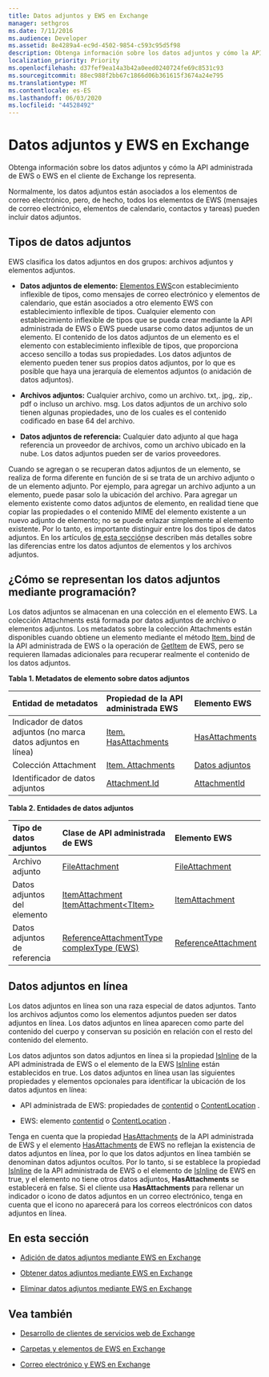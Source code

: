 ```yaml
---
title: Datos adjuntos y EWS en Exchange
manager: sethgros
ms.date: 7/11/2016
ms.audience: Developer
ms.assetid: 8e4289a4-ec9d-4502-9854-c593c95d5f98
description: Obtenga información sobre los datos adjuntos y cómo la API administrada de EWS o EWS en el cliente de Exchange los representa.
localization_priority: Priority
ms.openlocfilehash: d37fef9ea14a3b42a0eed0240724fe69c8531c93
ms.sourcegitcommit: 88ec988f2bb67c1866d06b361615f3674a24e795
ms.translationtype: MT
ms.contentlocale: es-ES
ms.lasthandoff: 06/03/2020
ms.locfileid: "44528492"
---
```

# <a name="attachments-and-ews-in-exchange"></a>Datos adjuntos y EWS en Exchange

Obtenga información sobre los datos adjuntos y cómo la API administrada de EWS o EWS en el cliente de Exchange los representa.
  
Normalmente, los datos adjuntos están asociados a los elementos de correo electrónico, pero, de hecho, todos los elementos de EWS (mensajes de correo electrónico, elementos de calendario, contactos y tareas) pueden incluir datos adjuntos.
  
## <a name="types-of-attachments"></a>Tipos de datos adjuntos

EWS clasifica los datos adjuntos en dos grupos: archivos adjuntos y elementos adjuntos.
  
- **Datos adjuntos de elemento:** [Elementos EWS](folders-and-items-in-ews-in-exchange.md)con establecimiento inflexible de tipos, como mensajes de correo electrónico y elementos de calendario, que están asociados a otro elemento EWS con establecimiento inflexible de tipos. Cualquier elemento con establecimiento inflexible de tipos que se pueda crear mediante la API administrada de EWS o EWS puede usarse como datos adjuntos de un elemento. El contenido de los datos adjuntos de un elemento es el elemento con establecimiento inflexible de tipos, que proporciona acceso sencillo a todas sus propiedades. Los datos adjuntos de elemento pueden tener sus propios datos adjuntos, por lo que es posible que haya una jerarquía de elementos adjuntos (o anidación de datos adjuntos).
    
- **Archivos adjuntos:** Cualquier archivo, como un archivo. txt,. jpg,. zip,. pdf o incluso un archivo. msg. Los datos adjuntos de un archivo solo tienen algunas propiedades, uno de los cuales es el contenido codificado en base 64 del archivo. 
    
- **Datos adjuntos de referencia:** Cualquier dato adjunto al que haga referencia un proveedor de archivos, como un archivo ubicado en la nube. Los datos adjuntos pueden ser de varios proveedores. 
    
Cuando se agregan o se recuperan datos adjuntos de un elemento, se realiza de forma diferente en función de si se trata de un archivo adjunto o de un elemento adjunto. Por ejemplo, para agregar un archivo adjunto a un elemento, puede pasar solo la ubicación del archivo. Para agregar un elemento existente como datos adjuntos de elemento, en realidad tiene que copiar las propiedades o el contenido MIME del elemento existente a un nuevo adjunto de elemento; no se puede enlazar simplemente al elemento existente. Por lo tanto, es importante distinguir entre los dos tipos de datos adjuntos. En los artículos [de esta sección](#bk_inthissection)se describen más detalles sobre las diferencias entre los datos adjuntos de elementos y los archivos adjuntos.
  
## <a name="how-are-attachments-represented-programmatically"></a>¿Cómo se representan los datos adjuntos mediante programación?

Los datos adjuntos se almacenan en una colección en el elemento EWS. La colección Attachments está formada por datos adjuntos de archivo o elementos adjuntos. Los metadatos sobre la colección Attachments están disponibles cuando obtiene un elemento mediante el método [Item. bind](https://msdn.microsoft.com/library/microsoft.exchange.webservices.data.item.bind%28v=exchg.80%29.aspx) de la API administrada de EWS o la operación de [GetItem](https://msdn.microsoft.com/library/e3590b8b-c2a7-4dad-a014-6360197b68e4%28Office.15%29.aspx) de EWS, pero se requieren llamadas adicionales para recuperar realmente el contenido de los datos adjuntos. 
  
**Tabla 1. Metadatos de elemento sobre datos adjuntos**

|**Entidad de metadatos**|**Propiedad de la API administrada EWS**|**Elemento EWS**|
|:-----|:-----|:-----|
|Indicador de datos adjuntos (no marca datos adjuntos en línea)  <br/> |[Item. HasAttachments](https://msdn.microsoft.com/library/microsoft.exchange.webservices.data.item.hasattachments%28v=exchg.80%29.aspx) <br/> |[HasAttachments](https://msdn.microsoft.com/library/538b7a85-11d7-4daa-8458-09b540760e8b%28Office.15%29.aspx) <br/> |
|Colección Attachment  <br/> |[Item. Attachments](https://msdn.microsoft.com/library/microsoft.exchange.webservices.data.item.attachments%28v=exchg.80%29.aspx) <br/> |[Datos adjuntos](https://msdn.microsoft.com/library/b470e614-34bb-44f0-8790-7ddbdcbbd29d%28Office.15%29.aspx) <br/> |
|Identificador de datos adjuntos  <br/> |[Attachment.Id](https://msdn.microsoft.com/library/microsoft.exchange.webservices.data.attachment.id%28v=exchg.80%29.aspx) <br/> |[AttachmentId](https://msdn.microsoft.com/library/55a5fd77-60d1-40fa-8144-770600cedc6a%28Office.15%29.aspx) <br/> |
   
**Tabla 2. Entidades de datos adjuntos**

|**Tipo de datos adjuntos**|**Clase de API administrada de EWS**|**Elemento EWS**|
|:-----|:-----|:-----|
|Archivo adjunto  <br/> |[FileAttachment](https://msdn.microsoft.com/library/microsoft.exchange.webservices.data.fileattachment%28v=exchg.80%29.aspx) <br/> |[FileAttachment](https://msdn.microsoft.com/library/3ecea174-73d1-47fd-8917-6065cef1d565%28Office.15%29.aspx) <br/> |
|Datos adjuntos del elemento  <br/> |[ItemAttachment](https://msdn.microsoft.com/library/microsoft.exchange.webservices.data.itemattachment%28v=exchg.80%29.aspx) <br/> [ItemAttachment\<TItem\>](https://msdn.microsoft.com/library/dd635165%28v=exchg.80%29.aspx) <br/> |[ItemAttachment](https://msdn.microsoft.com/library/089ee599-f45e-46f5-a18a-5cfb3d2851ff%28Office.15%29.aspx) <br/> |
|Datos adjuntos de referencia  <br/> |[ReferenceAttachmentType complexType (EWS)](https://msdn.microsoft.com/library/18bfa012-e903-d7f3-528a-31ccceb65463%28Office.15%29.aspx) <br/> |[ReferenceAttachment](https://msdn.microsoft.com/library/b9bde862-6b75-4a81-8033-00a47be4dc2f%28Office.15%29.aspx) <br/> |
   
## <a name="inline-attachments"></a>Datos adjuntos en línea

Los datos adjuntos en línea son una raza especial de datos adjuntos. Tanto los archivos adjuntos como los elementos adjuntos pueden ser datos adjuntos en línea. Los datos adjuntos en línea aparecen como parte del contenido del cuerpo y conservan su posición en relación con el resto del contenido del elemento. 
  
Los datos adjuntos son datos adjuntos en línea si la propiedad [IsInline](https://msdn.microsoft.com/library/microsoft.exchange.webservices.data.attachment.isinline%28v=exchg.80%29.aspx) de la API administrada de EWS o el elemento de la EWS [IsInline](https://msdn.microsoft.com/library/5e7712c8-372a-4a16-be64-360c5ff3961a%28Office.15%29.aspx) están establecidos en true. Los datos adjuntos en línea usan las siguientes propiedades y elementos opcionales para identificar la ubicación de los datos adjuntos en línea: 
  
- API administrada de EWS: propiedades de [contentid](https://msdn.microsoft.com/library/microsoft.exchange.webservices.data.attachment.contentid%28v=exchg.80%29.aspx) o [ContentLocation](https://msdn.microsoft.com/library/microsoft.exchange.webservices.data.attachment.contentlocation%28v=exchg.80%29.aspx) . 
    
- EWS: elemento [contentid](https://msdn.microsoft.com/library/bc59100d-6079-414b-a6e0-7c15feaa3184%28Office.15%29.aspx) o [ContentLocation](https://msdn.microsoft.com/library/d91cf587-24e3-4c13-8784-5ca29787cca7%28Office.15%29.aspx) . 
    
Tenga en cuenta que la propiedad [HasAttachments](https://msdn.microsoft.com/library/microsoft.exchange.webservices.data.item.hasattachments%28v=exchg.80%29.aspx) de la API administrada de EWS y el elemento [HasAttachments](https://msdn.microsoft.com/library/538b7a85-11d7-4daa-8458-09b540760e8b%28Office.15%29.aspx) de EWS no reflejan la existencia de datos adjuntos en línea, por lo que los datos adjuntos en línea también se denominan datos adjuntos ocultos. Por lo tanto, si se establece la propiedad [IsInline](https://msdn.microsoft.com/library/microsoft.exchange.webservices.data.attachment.isinline%28v=exchg.80%29.aspx) de la API administrada de EWS o el elemento de [IsInline](https://msdn.microsoft.com/library/5e7712c8-372a-4a16-be64-360c5ff3961a%28Office.15%29.aspx) de EWS en true, y el elemento no tiene otros datos adjuntos, **HasAttachments** se establecerá en false. Si el cliente usa **HasAttachments** para rellenar un indicador o icono de datos adjuntos en un correo electrónico, tenga en cuenta que el icono no aparecerá para los correos electrónicos con datos adjuntos en línea. 
  
## <a name="in-this-section"></a>En esta sección
<a name="bk_inthissection"> </a>

- [Adición de datos adjuntos mediante EWS en Exchange](how-to-add-attachments-by-using-ews-in-exchange.md)
    
- [Obtener datos adjuntos mediante EWS en Exchange](how-to-get-attachments-by-using-ews-in-exchange.md)
    
- [Eliminar datos adjuntos mediante EWS en Exchange](how-to-delete-attachments-by-using-ews-in-exchange.md)
    
## <a name="see-also"></a>Vea también
<a name="bk_additionalresources"> </a>

- [Desarrollo de clientes de servicios web de Exchange](develop-web-service-clients-for-exchange.md)
    
- [Carpetas y elementos de EWS en Exchange](folders-and-items-in-ews-in-exchange.md)
    
- [Correo electrónico y EWS en Exchange](email-and-ews-in-exchange.md)
    

